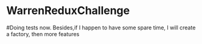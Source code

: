 # WarrenReduxChallenge
 
#Doing tests now. Besides,if I happen to have some spare time, I will create a factory, then more features
